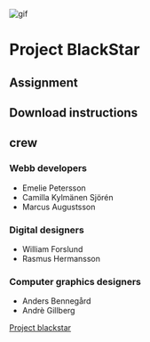 

![gif](http://giphygifs.s3.amazonaws.com/media/11V6rs3BsLzVcs/giphy.gif)

# Project BlackStar

## Assignment

## Download instructions

## crew
### Webb developers
* Emelie Petersson
* Camilla Kylmänen Sjörén 
* Marcus Augustsson 


### Digital designers
* William Forslund 
* Rasmus Hermansson 

### Computer graphics designers
* Anders Bennegård 
* Andrè Gillberg 


[Project blackstar](https://project-blackstar13.netlify.com/)
